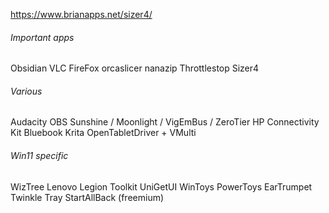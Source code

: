 https://www.brianapps.net/sizer4/
###### Important apps
 Obsidian  VLC FireFox 
orcaslicer
nanazip
Throttlestop
Sizer4
###### Various
Audacity
OBS
Sunshine / Moonlight / VigEmBus / ZeroTier
HP Connectivity Kit
Bluebook
Krita
OpenTabletDriver + VMulti

###### Win11 specific
WizTree
Lenovo Legion Toolkit
UniGetUI
WinToys
PowerToys
EarTrumpet
Twinkle Tray
StartAllBack (freemium)
